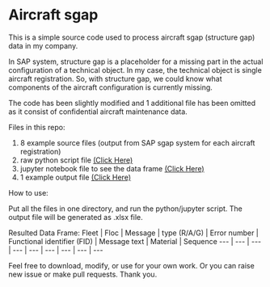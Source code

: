 # Aircraft sgap

This is a simple source code used to process aircraft sgap (structure gap) data in my company.

In SAP system, structure gap is a placeholder for a missing part in the actual configuration of a technical object. In my case, the technical object is single aircraft registration. So, with structure gap, we could know what components of the aircraft configuration is currently missing.

The code has been slightly modified and 1 additional file has been omitted as it consist of confidential aircraft maintenance data.

Files in this repo:
1. 8 example source files (output from SAP sgap system for each aircraft registration)
2. raw python script file [(Click Here)](aircraftsgap.py)
3. jupyter notebook file to see the data frame [(Click Here)](aircraftsgap.ipynb)
4. 1 example output file [(Click Here)](zrccm2_20200709.xlsx)

How to use:

Put all the files in one directory, and run the python/jupyter script. The output file will be generated as .xlsx file.

Resulted Data Frame:
Fleet | Floc | Message | type (R/A/G) | Error number | Functional identifier (FID) | Message text | Material | Sequence
--- | --- | --- | --- | --- | --- | --- | --- | ---

Feel free to download, modify, or use for your own work. Or you can raise new issue or make pull requests.
Thank you.